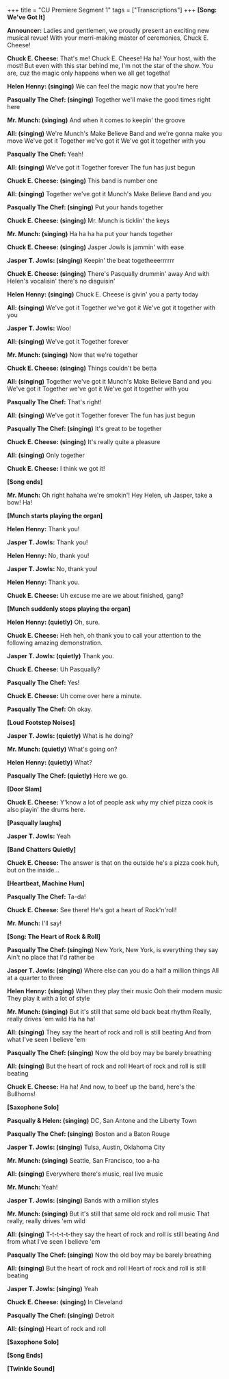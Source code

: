 +++
title = "CU Premiere Segment 1"
tags = ["Transcriptions"]
+++
**[Song: We've Got It]**

**Announcer:**
Ladies and gentlemen, we proudly present an exciting new musical revue! With your merri-making master of ceremonies, Chuck E. Cheese!

**Chuck E. Cheese:**
That's me! Chuck E. Cheese! Ha ha! Your host, with the most! But even with this star behind me, I'm not the star of the show. You are, cuz the magic only happens when we all get togetha!

**Helen Henny: (singing)**
We can feel the magic now that you're here

**Pasqually The Chef: (singing)**
Together we'll make the good times right here

**Mr. Munch: (singing)**
And when it comes to keepin' the groove

**All: (singing)**
We're Munch's Make Believe Band and we're gonna make you move
We've got it
Together we've got it
We've got it together with you

**Pasqually The Chef:**
Yeah!

**All: (singing)**
We've got it
Together forever
The fun has just begun

**Chuck E. Cheese: (singing)**
This band is number one

**All: (singing)**
Together we've got it Munch's Make Believe Band and you

**Pasqually The Chef: (singing)**
Put your hands together

**Chuck E. Cheese: (singing)**
Mr. Munch is ticklin' the keys

**Mr. Munch: (singing)**
Ha ha ha ha put your hands together

**Chuck E. Cheese: (singing)**
Jasper Jowls is jammin' with ease

**Jasper T. Jowls: (singing)**
Keepin' the beat togetheeerrrrrr

**Chuck E. Cheese: (singing)**
There's Pasqually drummin' away
And with Helen's vocalisin' there's no disguisin'

**Helen Henny: (singing)**
Chuck E. Cheese is givin' you a party today

**All: (singing)**
We've got it
Together we've got it
We've got it together with you

**Jasper T. Jowls:**
Woo!

**All: (singing)**
We've got it
Together forever

**Mr. Munch: (singing)**
Now that we're together

**Chuck E. Cheese: (singing)**
Things couldn't be betta

**All: (singing)**
Together we've got it Munch's Make Believe Band and you
We've got it
Together we've got it
We've got it together with you

**Pasqually The Chef:**
That's right!

**All: (singing)**
We've got it
Together forever
The fun has just begun

**Pasqually The Chef: (singing)**
It's great to be together

**Chuck E. Cheese: (singing)**
It's really quite a pleasure

**All: (singing)**
Only together

**Chuck E. Cheese:**
I think we got it!

**[Song ends]**

**Mr. Munch:**
Oh right hahaha we're smokin'! Hey Helen, uh Jasper, take a bow! Ha!

**[Munch starts playing the organ]**

**Helen Henny:**
Thank you!

**Jasper T. Jowls:**
Thank you!

**Helen Henny:**
No, thank you!

**Jasper T. Jowls:**
No, thank you!

**Helen Henny:**
Thank you.

**Chuck E. Cheese:**
Uh excuse me are we about finished, gang?

**[Munch suddenly stops playing the organ]**

**Helen Henny: (quietly)**
Oh, sure.

**Chuck E. Cheese:**
Heh heh, oh thank you to call your attention to the following amazing demonstration.

**Jasper T. Jowls: (quietly)**
Thank you.

**Chuck E. Cheese:**
Uh Pasqually?

**Pasqually The Chef:**
Yes!

**Chuck E. Cheese:**
Uh come over here a minute.

**Pasqually The Chef:**
Oh okay.

**[Loud Footstep Noises]**

**Jasper T. Jowls: (quietly)**
What is he doing?

**Mr. Munch: (quietly)**
What's going on?

**Helen Henny: (quietly)**
What?

**Pasqually The Chef: (quietly)**
Here we go.

**[Door Slam]**

**Chuck E. Cheese:**
Y'know a lot of people ask why my chief pizza cook is also playin' the drums here.

**[Pasqually laughs]**

**Jasper T. Jowls:**
Yeah

**[Band Chatters Quietly]**

**Chuck E. Cheese:**
The answer is that on the outside he's a pizza cook huh, but on the inside...

**[Heartbeat, Machine Hum]**

**Pasqually The Chef:**
Ta-da!

**Chuck E. Cheese:**
See there! He's got a heart of Rock'n'roll!

**Mr. Munch:**
I'll say!

**[Song: The Heart of Rock & Roll]**

**Pasqually The Chef: (singing)**
New York, New York, is everything they say
Ain't no place that I'd rather be

**Jasper T. Jowls: (singing)**
Where else can you do a half a million things
All at a quarter to three

**Helen Henny: (singing)**
When they play their music
Ooh their modern music
They play it with a lot of style

**Mr. Munch: (singing)**
But it's still that same old back beat rhythm
Really, really drives 'em wild
Ha ha ha!

**All: (singing)**
They say the heart of rock and roll is still beating
And from what I've seen I believe 'em

**Pasqually The Chef: (singing)**
Now the old boy may be barely breathing

**All: (singing)**
But the heart of rock and roll
Heart of rock and roll is still beating

**Chuck E. Cheese:**
Ha ha! And now, to beef up the band, here's the Bullhorns!

**[Saxophone Solo]**

**Pasqually & Helen: (singing)**
DC, San Antone and the Liberty Town

**Pasqually The Chef: (singing)**
Boston and a Baton Rouge

**Jasper T. Jowls: (singing)**
Tulsa, Austin, Oklahoma City

**Mr. Munch: (singing)**
Seattle, San Francisco, too a-ha

**All: (singing)**
Everywhere there's music, real live music

**Mr. Munch:**
Yeah!

**Jasper T. Jowls: (singing)**
Bands with a million styles

**Mr. Munch: (singing)**
But it's still that same old rock and roll music
That really, really drives 'em wild

**All: (singing)**
T-t-t-t-t-they say the heart of rock and roll is still beating
And from what I've seen I believe 'em

**Pasqually The Chef: (singing)**
Now the old boy may be barely breathing

**All: (singing)**
But the heart of rock and roll
Heart of rock and roll is still beating

**Jasper T. Jowls: (singing)**
Yeah

**Chuck E. Cheese: (singing)**
In Cleveland

**Pasqually The Chef: (singing)**
Detroit

**All: (singing)**
Heart of rock and roll

**[Saxophone Solo]**

**[Song Ends]**

**[Twinkle Sound]**
